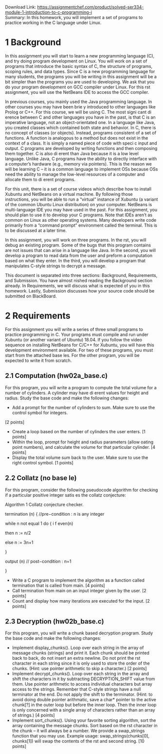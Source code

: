 Download Link: https://assignmentchef.com/product/solved-ser334-module-1-introduction-to-c-programming-i
<br>
Summary: In this homework, you will implement a set of programs to practice working in the C language under Linux.

<h1>1           Background</h1>

In this assignment you will start to learn a new programming language (C), and try doing program development on Linux. You will work on a set of programs that introduce the basic syntax of C, the structure of programs, scoping rules, and data types. Since C is a new programming language for many students, the programs you will be writing in this assignment will be a bit simpler than the programs you are used to developing. We ask that you do your program development on GCC compiler under Linux. For this rst assignment, you will use the NetBeans IDE to access the GCC compiler.

In previous courses, you mainly used the Java programming language. In other courses you may have been brie y introduced to other languages like Prolog or C++. For this course, we will be using C. The most signi cant di erence between C and other languages you have in the past, is that C is an imperative language, not an object-orientated one. In a language like Java, you created classes which contained both state and behavior. In C, there is no concept of classes (or objects). Instead, programs consistent of a set of functions. A function is analogous to a method but does not exist in the context of a class. It is simply a named piece of code with speci c input and output. C programs are developed by writing functions and then composing them together. C is also di erent than Java because it is a low level language. Unlike Java, C programs have the ability to directly interface with a computer’s hardware (e.g., memory via pointers). This is the reason we will be learning C – it is a common language to implement OSs because OSs need the ability to manage the low-level resources of a computer and allocate them to di erent programs.

For this unit, there is a set of course videos which describe how to install Xubuntu and NetBeans on a virtual machine. By following those instructions, you will be able to run a “virtual” instance of Xubuntu (a variant of the common Ubuntu Linux distribution) on your computer. NetBeans is multi-language IDE you may have used in the past. For this assignment, you should plan to use it to develop your C programs. Note that IDEs aren’t as common on Linux as other operating systems. Many developers write code primarily from a “command prompt” environment called the terminal. This is to be discussed at a later time.

In this assignment, you will work on three programs. In the rst, you will debug an existing program. Some of the bugs that this program contains are not issues that can arise in a language like Java. In the second, you will develop a program to read data from the user and preform a computation based on what they enter. In the third, you will develop a program that manipulates C-style strings to decrypt a message.

This document is separated into three sections: Background, Requirements, and Submission. You have almost nished reading the Background section already. In Requirements, we will discuss what is expected of you in this homework. Lastly, Submission discusses how your source code should be submitted on BlackBoard.

<h1>2           Requirements</h1>

For this assignment you will write a series of three small programs to practice programming in C. Your programs must compile and run under Xubuntu (or another variant of Ubuntu) 18.04. If you follow the video sequence on installing NetBeans for C/C++ for Xubuntu, you will have this development environment available. For two of these programs, you must start from the attached base les. For the other program, you will be expected to write it from scratch.

<h2>2.1           Computation (hw02a_base.c)</h2>

For this program, you will write a program to compute the total volume for a number of cylinders. A cylinder may have di erent values for height and radius. Study the base code and make the following changes:

<ul>

 <li>Add a prompt for the number of cylinders to sum. Make sure to use the control symbol for integers.</li>

</ul>

[2 points]

<ul>

 <li>Create a loop based on the number of cylinders the user enters. [1 points]</li>

 <li>Within the loop, prompt for height and radius parameters (allow oating point numbers), and calculate the volume for that particular cylinder. [4 points]</li>

 <li>Display the total volume sum back to the user. Make sure to use the right control symbol. [1 points]</li>

</ul>

<h2>2.2           Collatz (no base le)</h2>

For this program, consider the following pseudocode algorithm for checking if a particular positive integer satis es the collatz conjecture:

Algorithm 1 Collatz conjecture checker.

termination (n) { //pre−condition : n is any integer

while n not equal 1 do { i f even(n)

then n := n/2

else n := 3n+1

}

output (n) // post−condition : n=1

}

<ul>

 <li>Write a C program to implement the algorithm as a function called termination that is called from main. [4 points]</li>

 <li>Call termination from main on an input integer given by the user. [2 points]</li>

 <li>Count and display how many iterations are executed for the input. [2 points]</li>

</ul>

<h2>2.3           Decryption (hw02b_base.c)</h2>

For this program, you will write a chunk based decryption program. Study the base code and make the following changes:

<ul>

 <li>Implement display_chunks(). Loop over each string in the array of message chunks (strings) and print it. Each chunk should be printed back to back, do not insert an extra newline. Do not print the rst character in each string since it is only used to store the order of the chunks. (Hint: use pointer arithmetic to skip a character.) [2 points]</li>

 <li>Implement decrypt_chunks(). Loop over each string in the array and shift the characters in it by subtracting DECRYPTION_SHIFT value from them. Use pointer arithmetic to access individual characters but array access to the strings. Remember that C-style strings have a null terminator at the end. Do not apply the shift to the terminator. (Hint: to avoid doing double pointer arithmatic, save a char* pointer to the active chunk[?] in the outer loop but before the inner loop. Then the inner loop is only concerned with a single array of characters rather than an array of strings.) [4 points]</li>

 <li>Implement sort_chunks(). Using your favorite sorting algorithm, sort the array containing the message chunks. Sort based on the rst character in the chunk – it will always be a number. We provide a swap_strings function that you may use. Example usage: swap_strings(chunks[0], chunks[1]) will swap the contents of the rst and second string. [10 points]</li>

</ul>